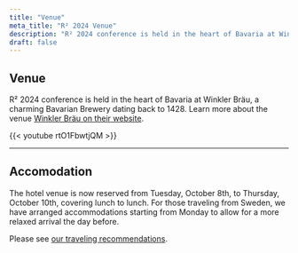 ```yaml
---
title: "Venue"
meta_title: "R² 2024 Venue"
description: "R² 2024 conference is held in the heart of Bavaria at Winkler Bräu, a charming Bavarian Brewery dating back to 1428."
draft: false
---
```


## Venue

R² 2024 conference is held in the heart of Bavaria at Winkler Bräu, a charming Bavarian Brewery dating back to 1428. Learn more about the venue [Winkler Bräu on their website](https://www.winkler-braeu.de/en).

{{< youtube rtO1FbwtjQM >}}

<hr>

## Accomodation

The hotel venue is now reserved from Tuesday, October 8th, to Thursday, October 10th, covering lunch to lunch. For those traveling from Sweden, we have arranged accommodations starting from Monday to allow for a more relaxed arrival the day before.

Please see [our traveling recommendations](../traveling).
